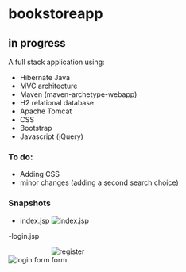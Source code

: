 # bookstoreapp

## in progress

A full stack application using:

- Hibernate Java
- MVC architecture
- Maven (maven-archetype-webapp)
- H2 relational database
- Apache Tomcat
- CSS
- Bootstrap
- Javascript (jQuery)

### To do:

- Adding CSS
- minor changes (adding a second search choice)

### Snapshots

- index.jsp
  <img src="https://user-images.githubusercontent.com/65850263/194075536-96cb78bd-3b6d-43ee-b0bf-96a6153b4053.png" alt="index.jsp" style= "display:inline-block;
  margin: 0 auto;
  max-width:120px">

-login.jsp

<img src="https://user-images.githubusercontent.com/65850263/194191474-84529a1e-ba44-4a57-a3f8-35b7433dd175.png" alt="login form" style= "display:inline;
  margin: 0 auto;
  max-width:100px">
<img src="https://user-images.githubusercontent.com/65850263/194191391-433a1818-bf03-4b3d-bc4a-6e10d613a1fd.png" alt="register form" style= "display:inline;
  margin: 0 auto;
  max-width:100px">
